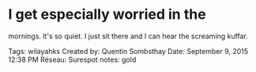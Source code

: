 # I get especially worried in the
mornings. lt's so quiet. I just sit
there and I can hear the screaming
kuffar.

Tags: wilayahks
Created by: Quentin Sombsthay
Date: September 9, 2015 12:38 PM
Réseau: Surespot
notes: gold
